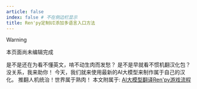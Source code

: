 ```yaml
---
article: false
index: false # 不在侧边栏显示
title: Ren'py定制UI添加多语言入口方法
---
```


> [!warning]
> 本页面尚未编辑完成

是不是还在为看不懂英文，啃不动生肉而发愁？
是不是早就看不惯机翻汉化包？
没关系，我来助你！
今天，我们就来使用最新的AI大模型来制作属于自己的汉化。
推翻人机统治！世界属于熟肉！
本文附属于: [AI大模型翻译Ren'py游戏流程](renpy_ai_translation.md)

<!-- more -->